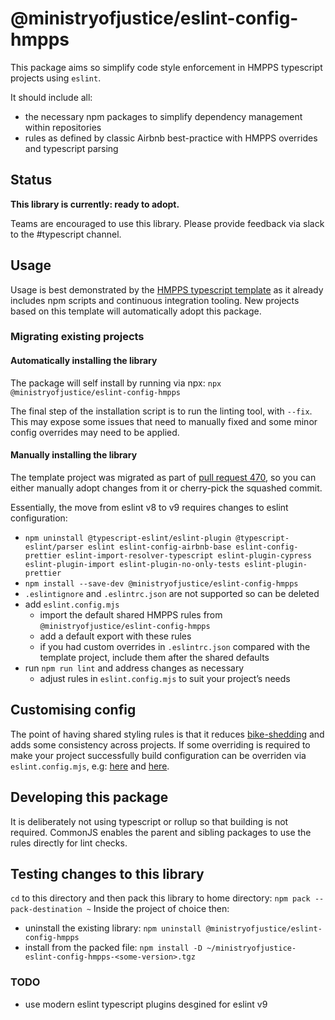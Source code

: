 # @ministryofjustice/eslint-config-hmpps

This package aims so simplify code style enforcement in HMPPS typescript projects using `eslint`.

It should include all:

- the necessary npm packages to simplify dependency management within repositories
- rules as defined by classic Airbnb best-practice with HMPPS overrides and typescript parsing

## Status

**This library is currently: ready to adopt.**

 Teams are encouraged to use this library. Please provide feedback via slack to the #typescript channel.

## Usage

Usage is best demonstrated by the [HMPPS typescript template](https://github.com/ministryofjustice/hmpps-template-typescript)
as it already includes npm scripts and continuous integration tooling.
New projects based on this template will automatically adopt this package.

### Migrating existing projects

#### Automatically installing the library

The package will self install by running via npx:
`npx @ministryofjustice/eslint-config-hmpps`

The final step of the installation script is to run the linting tool, with `--fix`.
This may expose some issues that need to manually fixed and some minor config overrides may need to be applied.

#### Manually installing the library

The template project was migrated as part of [pull request 470](https://github.com/ministryofjustice/hmpps-template-typescript/pull/470),
so you can either manually adopt changes from it or cherry-pick the squashed commit.

Essentially, the move from eslint v8 to v9 requires changes to eslint configuration:

- `npm uninstall @typescript-eslint/eslint-plugin @typescript-eslint/parser eslint eslint-config-airbnb-base eslint-config-prettier eslint-import-resolver-typescript eslint-plugin-cypress eslint-plugin-import eslint-plugin-no-only-tests eslint-plugin-prettier`
- `npm install --save-dev @ministryofjustice/eslint-config-hmpps`
- `.eslintignore` and `.eslintrc.json` are not supported so can be deleted
- add `eslint.config.mjs`
  - import the default shared HMPPS rules from `@ministryofjustice/eslint-config-hmpps`
  - add a default export with these rules
  - if you had custom overrides in `.eslintrc.json` compared with the template project,
    include them after the shared defaults
- run `npm run lint` and address changes as necessary
  - adjust rules in `eslint.config.mjs` to suit your project’s needs

## Customising config

The point of having shared styling rules is that it reduces [bike-shedding](<https://en.wiktionary.org/wiki/bikeshedding#:~:text=(file)-,Noun,Procrastination.>) and adds some consistency across projects.
If some overriding is required to make your project successfully build configuration can be overriden via `eslint.config.mjs`,
e.g: [here](https://github.com/ministryofjustice/hmpps-assess-for-early-release-ui/pull/46)
and [here](https://github.com/ministryofjustice/hmpps-incident-reporting/pull/255).

## Developing this package

It is deliberately not using typescript or rollup so that building is not required.
CommonJS enables the parent and sibling packages to use the rules directly for lint checks.

## Testing changes to this library

`cd` to this directory and then pack this library to home directory: `npm pack --pack-destination ~`
Inside the project of choice then:
* uninstall the existing library: `npm uninstall @ministryofjustice/eslint-config-hmpps`
* install from the packed file: `npm install -D ~/ministryofjustice-eslint-config-hmpps-<some-version>.tgz`

### TODO

- use modern eslint typescript plugins desgined for eslint v9
